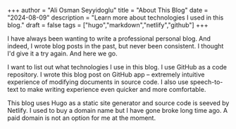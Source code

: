 +++
author = "Ali Osman Seyyidoglu"
title = "About This Blog"
date = "2024-08-09"
description = "Learn more about technologies I used in this blog."
draft = false
tags = ["hugo","markdown","netlify","github"]
+++

I have always been wanting to write 
a professional personal blog. 
And indeed, I wrote blog posts in the past, 
but never been consistent. 
I thought I'd give it a try again.
And here we go. 

I want to list out what technologies I use 
in this blog. I use GitHub as a code 
repository. I wrote this blog post on GitHub
app – extremely intuitive experience of modifying documents
in source code. I also use speech-to-text to make writing
experience even quicker and more comfortable.

This blog uses Hugo as a static site generator and
source code is seeved by Netlify. I used to buy a
domain name but I have gone broke long time ago.
A paid domain is not an option for me at the moment.

